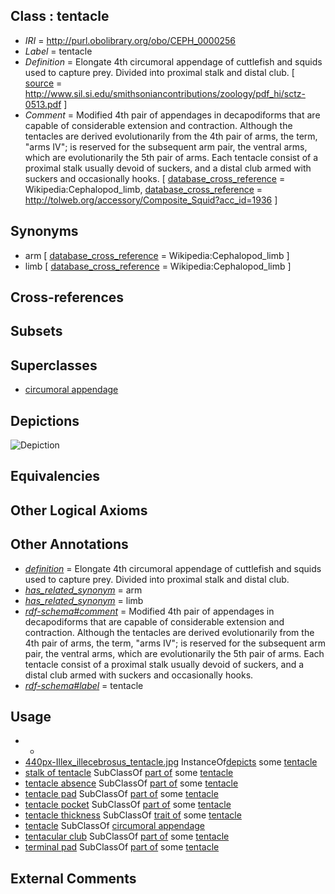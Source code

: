 
## Class : tentacle

 * *IRI* = http://purl.obolibrary.org/obo/CEPH_0000256
 * *Label* = tentacle
 * *Definition* = Elongate 4th circumoral appendage of cuttlefish and squids used to capture prey. Divided into proximal stalk and distal club. [ [source](../../ce/source.md) = http://www.sil.si.edu/smithsoniancontributions/zoology/pdf_hi/sctz-0513.pdf ]
 * *Comment* = Modified 4th pair of appendages in decapodiforms that are capable of considerable extension and contraction. Although the tentacles are derived evolutionarily from the 4th pair of arms, the term, "arms IV"; is reserved for the subsequent arm pair, the ventral arms, which are evolutionarily the 5th pair of arms. Each tentacle consist of a proximal stalk usually devoid of suckers, and a distal club armed with suckers and occasionally hooks. [ [database_cross_reference](../../ef/oboInOwl#hasDbXref.md) = Wikipedia:Cephalopod_limb, [database_cross_reference](../../ef/oboInOwl#hasDbXref.md) = http://tolweb.org/accessory/Composite_Squid?acc_id=1936 ]

## Synonyms

 * arm [ [database_cross_reference](../../ef/oboInOwl#hasDbXref.md) = Wikipedia:Cephalopod_limb ]
 * limb [ [database_cross_reference](../../ef/oboInOwl#hasDbXref.md) = Wikipedia:Cephalopod_limb ]

## Cross-references


## Subsets


## Superclasses

 * [circumoral appendage](../../CEPH/08/CEPH_0000308.md)

## Depictions

![Depiction](http://upload.wikimedia.org/wikipedia/commons/thumb/a/aa/Illex_illecebrosus_tentacle.jpg/440px-Illex_illecebrosus_tentacle.jpg)

## Equivalencies


## Other Logical Axioms


## Other Annotations

 * *[definition](../../IAO/15/IAO_0000115.md)* = Elongate 4th circumoral appendage of cuttlefish and squids used to capture prey. Divided into proximal stalk and distal club.
 * *[has_related_synonym](../../ym/oboInOwl#hasRelatedSynonym.md)* = arm
 * *[has_related_synonym](../../ym/oboInOwl#hasRelatedSynonym.md)* = limb
 * *[rdf-schema#comment](../../nt/rdf-schema#comment.md)* = Modified 4th pair of appendages in decapodiforms that are capable of considerable extension and contraction. Although the tentacles are derived evolutionarily from the 4th pair of arms, the term, "arms IV"; is reserved for the subsequent arm pair, the ventral arms, which are evolutionarily the 5th pair of arms. Each tentacle consist of a proximal stalk usually devoid of suckers, and a distal club armed with suckers and occasionally hooks.
 * *[rdf-schema#label](../../el/rdf-schema#label.md)* = tentacle

## Usage

 * -
 * [440px-Illex_illecebrosus_tentacle.jpg](../../440px-Illex/pg/440px-Illex_illecebrosus_tentacle.jpg.md) InstanceOf[depicts](../../ts/depicts.md) some [tentacle](../../CEPH/56/CEPH_0000256.md)
 * [stalk of tentacle](../../CEPH/40/CEPH_0000240.md) SubClassOf [part of](../../BFO/50/BFO_0000050.md) some [tentacle](../../CEPH/56/CEPH_0000256.md)
 * [tentacle absence](../../CEPH/57/CEPH_0000257.md) SubClassOf [part of](../../BFO/50/BFO_0000050.md) some [tentacle](../../CEPH/56/CEPH_0000256.md)
 * [tentacle pad](../../CEPH/58/CEPH_0000258.md) SubClassOf [part of](../../BFO/50/BFO_0000050.md) some [tentacle](../../CEPH/56/CEPH_0000256.md)
 * [tentacle pocket](../../CEPH/59/CEPH_0000259.md) SubClassOf [part of](../../BFO/50/BFO_0000050.md) some [tentacle](../../CEPH/56/CEPH_0000256.md)
 * [tentacle thickness](../../CEPH/61/CEPH_0000261.md) SubClassOf [trait of](../../ceph#trait/of/ceph#trait_of.md) some [tentacle](../../CEPH/56/CEPH_0000256.md)
 * [tentacle](../../CEPH/56/CEPH_0000256.md) SubClassOf [circumoral appendage](../../CEPH/08/CEPH_0000308.md)
 * [tentacular club](../../CEPH/91/CEPH_0000291.md) SubClassOf [part of](../../BFO/50/BFO_0000050.md) some [tentacle](../../CEPH/56/CEPH_0000256.md)
 * [terminal pad](../../CEPH/64/CEPH_0000264.md) SubClassOf [part of](../../BFO/50/BFO_0000050.md) some [tentacle](../../CEPH/56/CEPH_0000256.md)

## External Comments

